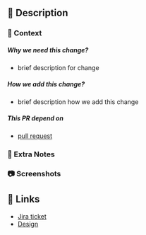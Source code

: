 ## 🚀 Description
### 📄 Context
<!-- Describe your changes in detail -->
<!-- Why is this change required? What problem does it solve? -->
  ##### Why we need this change?
   - brief description for change
  ##### How we add this change?
   - brief description how we add this change 
  ##### This PR depend on
   - [pull request](url)
    
### 🚧 Extra Notes
<!-- (if applicable) Any special notes, other areas affected by this code change, etc. -->
   

### 📷 Screenshots
<!-- Please provide a screenshot of your change. -->

## 🔗 Links
<!-- Please list Jira issue link(s), design link(s), and any other related links (if applicable). -->
- [Jira ticket](url)
- [Design](url)
